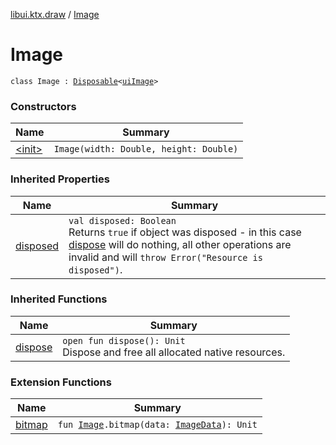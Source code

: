 [libui.ktx.draw](../index.md) / [Image](./index.md)

# Image

`class Image : `[`Disposable`](../../libui.ktx/-disposable/index.md)`<`[`uiImage`](../../libui/ui-image.md)`>`

### Constructors

| Name | Summary |
|---|---|
| [&lt;init&gt;](-init-.md) | `Image(width: Double, height: Double)` |

### Inherited Properties

| Name | Summary |
|---|---|
| [disposed](../../libui.ktx/-disposable/disposed.md) | `val disposed: Boolean`<br>Returns `true` if object was disposed - in this case [dispose](../../libui.ktx/-disposable/dispose.md) will do nothing, all other operations are invalid and will `throw Error("Resource is disposed")`. |

### Inherited Functions

| Name | Summary |
|---|---|
| [dispose](../../libui.ktx/-disposable/dispose.md) | `open fun dispose(): Unit`<br>Dispose and free all allocated native resources. |

### Extension Functions

| Name | Summary |
|---|---|
| [bitmap](../bitmap.md) | `fun `[`Image`](./index.md)`.bitmap(data: `[`ImageData`](../-image-data/index.md)`): Unit` |
